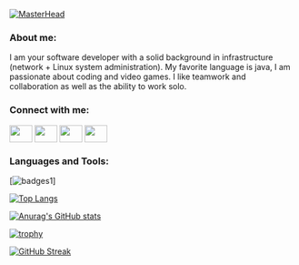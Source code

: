 [![MasterHead](https://scontent-mad1-1.xx.fbcdn.net/v/t39.30808-6/271837462_1008722803388871_5404507311016933705_n.jpg?_nc_cat=107&ccb=1-5&_nc_sid=e3f864&_nc_eui2=AeG7dI1VH9CzKnao8o36tYT2P7sAy-CO0Vk_uwDL4I7RWV-R4dDimiNU31-fkZOSOglg22MO4EU8adwNYa-emHE7&_nc_ohc=8LBU6hqaaqMAX_nIYjZ&_nc_ht=scontent-mad1-1.xx&oh=00_AT8C2LLLWFE1q0M-ekwqPdQwhiMoHvYLXYI8-7DpRp-0_Q&oe=61E43F7A)](https://github.com/lelouis1er)

<h3 align="left">About me:</h3>
I am your software developer with a solid background in infrastructure (network + Linux system administration). My favorite language is java, I am passionate about coding and video games. I like teamwork and collaboration as well as the ability to work solo.


<h3 align="left">Connect with me:</h3>
<p align="left">
  <a href="https://twitter.com/louisst40013738" target="blank"><img align="center" src="https://cdn.jsdelivr.net/npm/simple-icons@3.0.1/icons/twitter.svg" alt="" height="30" width="40" /></a>
  <a href="linkedin.com/in/louis-stark-865625153" target="blank"><img align="center" src="https://cdn.jsdelivr.net/npm/simple-icons@3.0.1/icons/linkedin.svg" alt="" height="30" width="40" /></a>
  <a href="https://www.facebook.com/louis.stark.7127" target="blank"><img align="center" src="https://cdn.jsdelivr.net/npm/simple-icons@3.0.1/icons/facebook.svg" alt="" height="30" width="40" /></a>
  <a href="https://www.youtube.com/channel/UCvMRKbIBXnMEqiHdkvEPGQg" target="blank"><img align="center" src="https://cdn.jsdelivr.net/npm/simple-icons@3.0.1/icons/youtube.svg" alt="" height="30" width="40" /></a>
</p>

<h3 align="left">Languages and Tools:</h3>

[![badges1](https://dev-to-uploads.s3.amazonaws.com/uploads/articles/6n8fc8zw8pawxveffitx.png)]


[![Top Langs](https://github-readme-stats.vercel.app/api/top-langs/?username=lelouis1er&theme=cobalt&layout=compact&langs-count=10)](https://github.com/anuraghazra/github-readme-stats)

[![Anurag's GitHub stats](https://github-readme-stats.vercel.app/api?username=lelouis1er&count_private=true&show_icons=true&theme=cobalt)](https://github.com/anuraghazra/github-readme-stats)





[![trophy](https://github-profile-trophy.vercel.app/?username=lelouis1er&theme=nord&column=3&margin-w=15&margin-h=15)](https://github.com/ryo-ma/github-profile-trophy)


[![GitHub Streak](http://github-readme-streak-stats.herokuapp.com?user=lelouis1er&theme=vue-dark&date_format=j%20M%5B%20Y%5D)](https://git.io/streak-stats)


<!--
**lelouis1er/lelouis1er** is a ✨ _special_ ✨ repository because its `README.md` (this file) appears on your GitHub profile.

Here are some ideas to get you started:

- 🔭 I’m currently working on ...
- 🌱 I’m currently learning ...
- 👯 I’m looking to collaborate on ...
- 🤔 I’m looking for help with ...
- 💬 Ask me about ...
- 📫 How to reach me: ...
- 😄 Pronouns: ...
- ⚡ Fun fact: ...
-->
